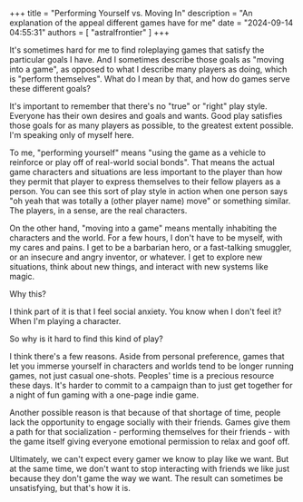 +++
title = "Performing Yourself vs. Moving In"
description = "An explanation of the appeal different games have for me"
date = "2024-09-14 04:55:31"
authors = [ "astralfrontier" ]
+++

It's sometimes hard for me to find roleplaying games that satisfy the particular goals I have. And I sometimes describe those goals as "moving into a game",
as opposed to what I describe many players as doing, which is "perform themselves". What do I mean by that, and how do games serve these different goals?

<!-- more -->

It's important to remember that there's no "true" or "right" play style. Everyone has their own desires and goals and wants.
Good play satisfies those goals for as many players as possible, to the greatest extent possible. I'm speaking only of myself here.

To me, "performing yourself" means "using the game as a vehicle to reinforce or play off of real-world social bonds".
That means the actual game characters and situations are less important to the player
than how they permit that player to express themselves to their fellow players as a person.
You can see this sort of play style in action when one person says "oh yeah that was totally a (other player name) move"
or something similar. The players, in a sense, are the real characters.

On the other hand, "moving into a game" means mentally inhabiting the characters and the world.
For a few hours, I don't have to be myself, with my cares and pains.
I get to be a barbarian hero, or a fast-talking smuggler, or an insecure and angry inventor, or whatever.
I get to explore new situations, think about new things, and interact with new systems like magic.

Why this?

I think part of it is that I feel social anxiety. You know when I don't feel it? When I'm playing a character.

So why is it hard to find this kind of play?

I think there's a few reasons. Aside from personal preference, games that let you immerse yourself in characters and worlds
tend to be longer running games, not just casual one-shots. Peoples' time is a precious resource these days.
It's harder to commit to a campaign than to just get together for a night of fun gaming with a one-page indie game.

Another possible reason is that because of that shortage of time,
people lack the opportunity to engage socially with their friends.
Games give them a path for that socialization - performing themselves for their friends -
with the game itself giving everyone emotional permission to relax and goof off.

Ultimately, we can't expect every gamer we know to play like we want.
But at the same time, we don't want to stop interacting with friends we like just because they don't game the way we want.
The result can sometimes be unsatisfying, but that's how it is.